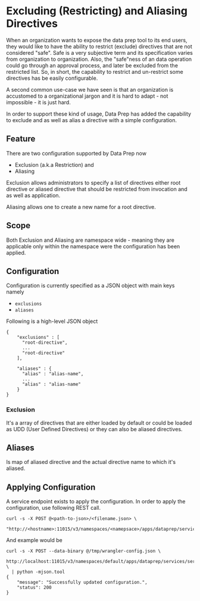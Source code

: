 # Excluding (Restricting) and Aliasing Directives

When an organization wants to expose the data prep tool to its end users,
they would like to have the ability to restrict (exclude) directives
that are not considered "safe". Safe is a very subjective term and its specification varies from
organization to organization. Also, the "safe"ness of an data operation
could go through an approval process, and later be excluded from the restricted
list. So, in short, the capability to restrict and un-restrict some directives has be
easily configurable.

A second common use-case we have seen is that an organization is accustomed
to a organizational jargon and it is hard to adapt - not impossible - it is
just hard.

In order to support these kind of usage, Data Prep has added the
capability to exclude and as well as alias a directive with a simple
configuration.

## Feature

There are two configuration supported by Data Prep now

* Exclusion (a.k.a Restriction) and
* Aliasing

Exclusion allows administrators to specify a list of directives either
root directive or aliased directive that should be restricted from
invocation and as well as application.

Aliasing allows one to create a new name for a root directive.

## Scope

Both Exclusion and Aliasing are namespace wide - meaning they are applicable
only within the namespace were the configuration has been applied.

## Configuration

Configuration is currently specified as a JSON object with main keys
namely

* `exclusions`
* `aliases`

Following is a high-level JSON object

```
{
    "exclusions" : [
      "root-directive",
      ...
      "root-directive"
    ],

    "aliases" : {
      "alias" : "alias-name",
      ...
      "alias" : "alias-name"
    }
}
```

### Exclusion

It's a array of directives that are either loaded by default or could be
loaded as UDD (User Defined Directives) or they can also be aliased directives.

## Aliases

Is map of aliased directive and the actual directive name to which it's aliased.

## Applying Configuration

A service endpoint exists to apply the configuration. In order to apply
the configuration, use following REST call.

```
curl -s -X POST @<path-to-json>/<filename.json> \
 "http://<hostname>:11015/v3/namespaces/<namepsace>/apps/dataprep/services/service/methods/config"
```

And example would be

```
curl -s -X POST --data-binary @/tmp/wrangler-config.json \
 http://localhost:11015/v3/namespaces/default/apps/dataprep/services/service/methods/config \
  | python -mjson.tool
{
    "message": "Successfully updated configuration.",
    "status": 200
}
```


